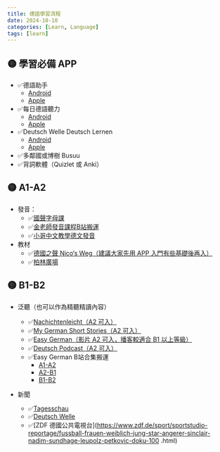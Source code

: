 ```yaml
---
title: 德語學習流程
date: 2024-10-10
categories: [Learn, Language]
tags: [learn]
---
```

## 🟡 學習必備 APP
  - ✅德語助手
    - [Android](https://play.google.com/store/apps/details?id=com.qianyan.dehelper)
    - [Apple](https://itunes.apple.com/app/id340820736)
  - ✅每日德語聽力
    - [Android](https://play.google.com/store/apps/details?id=com.qianyan2.ting.de)
    - [Apple](https://itunes.apple.com/app/id642087002)
  - ✅Deutsch Welle Deutsch Lernen
    - [Android](https://play.google.com/store/apps/details?id=com.dw.learngerman)
    - [Apple](https://itunes.apple.com/app/id1224076534)
  - ✅多鄰國或博樹 Busuu
  - ✅背詞軟體（Quizlet 或 Anki）
## 🟡 A1-A2
  - 發音：
    - ✅[國聲字母課](https://learngerman.dw.com/de/abc/c-39142095)
    - ✅[金老師發音課程B站搬運](https://www.bilibili.com/video/BV1Li4y1T7mg)
    - ✅[小哥中文教學德文發音](https://www.bilibili.com/video/BV1j4411F7qw)
  - 教材
    - ✅[德國之聲 Nico‘s Weg（建議大家先用 APP 入門有些基礎後再入）](https://learngerman.dw.com/de/nicos-weg/c-36519687)
    - ✅[柏林廣場](https://www.bilibili.com/video/BV1rb411W7LE)
## 🟡 B1-B2
  - 泛聽（也可以作為精聽精讀內容）
    - ✅[Nachichtenleicht（A2 可入）](https://www.nachrichtenleicht.de)
    - ✅[My German Short Stories（A2 可入）](https://www.mygermanshortstories.com)
    - ✅[Easy German（影片 A2 可入，播客較適合 B1 以上等級）](https://www.easygerman.org)
    - ✅[Deutsch Podcast（A2 可入）](https://deutsch-podcast.com)
    - ✅Easy German B站合集搬運
        - [A1-A2](https://www.bilibili.com/video/BV1TW411P7cR)
        - [A2-B1](https://www.bilibili.com/video/BV1VW411P7gA)
        - [B1-B2](https://www.bilibili.com/video/BV1wW411w7Nt)

  - 新聞
    - ✅[Tagesschau](https://www.tagesschau.de)
    - ✅[Deutsch Welle](https://www.dw.com/de/themen/s-9077)
    - ✅[ZDF 德國公共電視台](https://www.zdf.de/sport/sportstudio-reportage/fussball-frauen-weiblich-jung-star-angerer-sinclair-nadim-sundhage-leupolz-petkovic-doku-100 .html)